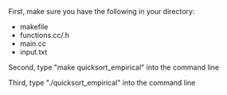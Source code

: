 First, make sure you have the following in your directory:
 - makefile
 - functions.cc/.h
 - main.cc
 - input.txt

Second, type "make quicksort_empirical" into the command line

Third, type "./quicksort_empirical" into the command line
